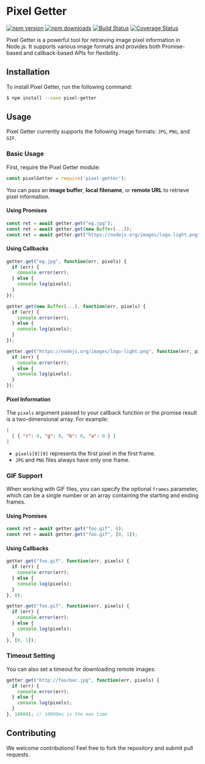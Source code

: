 # Pixel Getter

[![npm version](https://img.shields.io/npm/v/pixel-getter.svg)](https://npmjs.org/pixel-getter)
[![npm downloads](https://img.shields.io/npm/dm/pixel-getter.svg)](https://npmjs.org/pixel-getter)
[![Build Status](https://github.com/XadillaX/pixel-getter/workflows/Node.js%20CI/badge.svg)](https://github.com/XadillaX/pixel-getter/actions)
[![Coverage Status](https://img.shields.io/coveralls/XadillaX/pixel-getter/master.svg)](https://coveralls.io/github/XadillaX/pixel-getter?branch=master)

Pixel Getter is a powerful tool for retrieving image pixel information in Node.js. It supports various image formats and provides both Promise-based and callback-based APIs for flexibility.

## Installation

To install Pixel Getter, run the following command:

```sh
$ npm install --save pixel-getter
```

## Usage

Pixel Getter currently supports the following image formats: `JPG`, `PNG`, and `GIF`.

### Basic Usage

First, require the Pixel Getter module:

```js
const pixelGetter = require('pixel-getter');
```

You can pass an **image buffer**, **local filename**, or **remote URL** to retrieve pixel information.

#### Using Promises

```js
const ret = await getter.get("eg.jpg");
const ret = await getter.get(new Buffer(...));
const ret = await getter.get("https://nodejs.org/images/logo-light.png");
```

#### Using Callbacks

```js
getter.get("eg.jpg", function(err, pixels) {
  if (err) {
    console.error(err);
  } else {
    console.log(pixels);
  }
});

getter.get(new Buffer(...), function(err, pixels) {
  if (err) {
    console.error(err);
  } else {
    console.log(pixels);
  }
});

getter.get("https://nodejs.org/images/logo-light.png", function(err, pixels) {
  if (err) {
    console.error(err);
  } else {
    console.log(pixels);
  }
});
```

#### Pixel Information

The `pixels` argument passed to your callback function or the promise result is a two-dimensional array. For example:

```json
[
  [ { "r": 0, "g": 0, "b": 0, "a": 0 } ]
]
```

- `pixels[0][0]` represents the first pixel in the first frame.
- `JPG` and `PNG` files always have only one frame.

### GIF Support

When working with GIF files, you can specify the optional `frames` parameter, which can be a single number or an array containing the starting and ending frames.

#### Using Promises

```js
const ret = await getter.get("foo.gif", 0);
const ret = await getter.get("foo.gif", [0, 1]);
```

#### Using Callbacks

```js
getter.get("foo.gif", function(err, pixels) {
  if (err) {
    console.error(err);
  } else {
    console.log(pixels);
  }
}, 0);

getter.get("foo.gif", function(err, pixels) {
  if (err) {
    console.error(err);
  } else {
    console.log(pixels);
  }
}, [0, 1]);
```

### Timeout Setting

You can also set a timeout for downloading remote images:

```js
getter.get("http://foo/bar.jpg", function(err, pixels) {
  if (err) {
    console.error(err);
  } else {
    console.log(pixels);
  }
}, 10000); // 10000ms is the max time
```

## Contributing

We welcome contributions! Feel free to fork the repository and submit pull requests.
